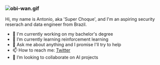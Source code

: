 ### ![obi-wan.gif](https://c.tenor.com/qA9u4ETE66MAAAAC/hello-there-kenobi.gif)
<!-- I'm not General Kenobi though. -->

Hi, my name is Antonio, aka 'Super Choque', and I'm an aspiring security reserach and data engineer from Brazil.

- 🔭 I'm currently working on my bachelor's degree
- 🌱 I’m currently learning reinforcement learning
- 💬 Ask me about anything and I promise I'll try to help
- 📫 How to reach me: [Twitter](https://twitter.com/_aplneto)
- 👯 I’m looking to collaborate on AI projects
<!--
**aplneto/aplneto** is a ✨ _special_ ✨ repository because its `README.md` (this file) appears on your GitHub profile.

Here are some ideas to get you started:

- 🔭 I’m currently working on ...
- 🌱 I’m currently learning ...
- 👯 I’m looking to collaborate on ...
- 🤔 I’m looking for help with ...
- 💬 Ask me about ...
- 📫 How to reach me: ...
- 😄 Pronouns: ...
- ⚡ Fun fact: ...
-->
